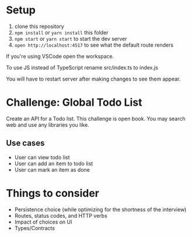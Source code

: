 # Setup

1. clone this repository
2. `npm install` or `yarn install` this folder
3. `npm start` or `yarn start` to start the dev server
4. `open http://localhost:4517` to see what the default route renders

If you're using VSCode open the workspace.

To use JS instead of TypeScript rename src/index.ts to index.js

You will have to restart server after making changes to see them appear.

# Challenge: Global Todo List

Create an API for a Todo list. This challenge is open book. You may search web and use any libraries you like.

## Use cases

- User can view todo list
- User can add an item to todo list
- User can mark an item as done

# Things to consider

* Persistence choice (while optimizing for the shortness of the interview)
* Routes, status codes, and HTTP verbs
* Impact of choices on UI
* Types/Contracts